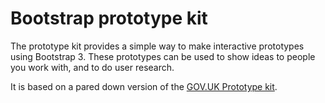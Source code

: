 # Bootstrap prototype kit

The prototype kit provides a simple way to make interactive prototypes using Bootstrap 3. These prototypes can be used to show ideas to people you work with, and to do user research.

It is based on a pared down version of the [GOV.UK Prototype kit](https://github.com/alphagov/govuk_prototype_kit).
